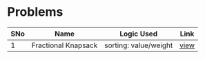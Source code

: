 # Problems

SNo | Name | Logic Used | Link |
----|------|------------|------|
1 | Fractional Knapsack | sorting: value/weight | [view](fractional_knapsack.cpp)